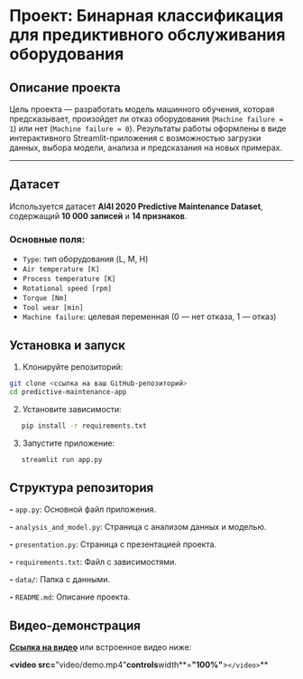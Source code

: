 # Проект: Бинарная классификация для предиктивного обслуживания оборудования

## Описание проекта

Цель проекта — разработать модель машинного обучения, которая предсказывает, произойдет ли отказ оборудования (`Machine failure = 1`) или нет (`Machine failure = 0`).
Результаты работы оформлены в виде интерактивного Streamlit-приложения с возможностью загрузки данных, выбора модели, анализа и предсказания на новых примерах.

---

## Датасет

Используется датасет **AI4I 2020 Predictive Maintenance Dataset**, содержащий **10 000 записей** и **14 признаков**.

### Основные поля:

- `Type`: тип оборудования (L, M, H)
- `Air temperature [K]`
- `Process temperature [K]`
- `Rotational speed [rpm]`
- `Torque [Nm]`
- `Tool wear [min]`
- `Machine failure`: целевая переменная (0 — нет отказа, 1 — отказ)

## Установка и запуск

1. Клонируйте репозиторий:

```bash
git clone <ссылка на ваш GitHub-репозиторий>
cd predictive-maintenance-app
```

2. Установите зависимости:

```bash
   pip install -r requirements.txt
```

3. Запустите приложение:

```bash
   streamlit run app.py
```

## Структура репозитория

**-** `app.py`: Основной файл приложения.

**-** `analysis_and_model.py`: Страница с анализом данных и моделью.

**-** `presentation.py`: Страница с презентацией проекта.

**-** `requirements.txt`: Файл с зависимостями.

**-** `data/`: Папка с данными.

**-** `README.md`: Описание проекта.

## Видео-демонстрация

[**Ссылка на видео**](**video/demo.mp4**) или встроенное видео ниже:

**<video **src**=**"video/demo.mp4"**controls**width**=**"100%"**>`</video>`**
